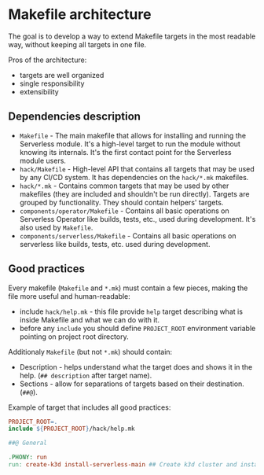 # Makefile architecture

The goal is to develop a way to extend Makefile targets in the most readable way, without keeping all targets in one file.

Pros of the architecture:

* targets are well organized
* single responsibility
* extensibility

## Dependencies description
* `Makefile` - The main makefile that allows for installing and running the Serverless module. It's a high-level target to run the module without knowing its internals. It's the first contact point for the Serverless module users.
* `hack/Makefile` - High-level API that contains all targets that may be used by any CI/CD system. It has dependencies on the `hack/*.mk` makefiles.
* `hack/*.mk` - Contains common targets that may be used by other makefiles (they are included and shouldn't be run directly). Targets are grouped by functionality. They should contain helpers' targets.
* `components/operator/Makefile` - Contains all basic operations on Serverless Operator like builds, tests, etc., used during development. It's also used by `Makefile`.
* `components/serverless/Makefile` - Contains all basic operations on serverless like builds, tests, etc. used during development.

## Good practices

Every makefile (`Makefile` and `*.mk`) must contain a few pieces, making the file more useful and human-readable:

* include `hack/help.mk` - this file provide `help` target describing what is inside Makefile and what we can do with it.
* before any `include` you should define `PROJECT_ROOT` environment variable pointing on project root directory.

Additionaly `Makefile` (but not `*.mk`) should contain:

* Description - helps understand what the target does and shows it in the help. (`## description` after target name).
* Sections - allow for separations of targets based on their destination. (`##@`).

Example of target that includes all good practices:

```Makefile
PROJECT_ROOT=.
include ${PROJECT_ROOT}/hack/help.mk

##@ General

.PHONY: run
run: create-k3d install-serverless-main ## Create k3d cluster and install serverless from main
```